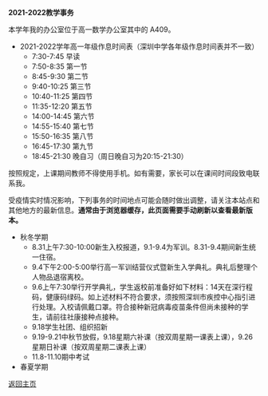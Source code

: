 **2021-2022教学事务**

本学年我的办公室位于高一数学办公室其中的 A409。

* 2021-2022学年高一年级作息时间表（深圳中学各年级作息时间表并不一致）
  * 7:30-7:45 早读
  * 7:50-8:35 第一节
  * 8:45-9:30 第二节
  * 9:40-10:25 第三节
  * 10:40-11:25 第四节
  * 11:35-12:20 第五节
  * 14:00-14:45 第六节
  * 14:55-15:40 第七节
  * 15:50-16:35 第八节
  * 16:45-17:30 第九节
  * 18:45-21:30 晚自习（周日晚自习为20:15-21:30）

按照规定，上课期间教师不得使用手机。如有需要，家长可以在课间时间段致电联系我。

受疫情实时情况影响，下列事务的时间地点可能会随时做出调整，请关注本站点和其他地方的最新信息。**通常由于浏览器缓存，此页面需要手动刷新以查看最新版本。**

* 秋冬学期
  * 8.31上午7:30-10:00新生入校报道，9.1-9.4为军训。8.31-9.4期间新生统一住宿。
  * 9.4下午2:00-5:00举行高一军训结营仪式暨新生入学典礼。典礼后整理个人物品退宿离校。
  * 9.6上午7:30举行开学典礼，学生返校前准备好如下材料：14天在深行程码，健康码绿码。如上述材料不符合要求，须按照深圳市疾控中心指引进行处理。入校请佩戴口罩。符合接种新冠病毒疫苗条件但尚未接种的学生，请前往社康接种点接种。
  * 9.18学生社团、组织招新
  * 9.19-9.21中秋节放假，9.18星期六补课（按双周星期一课表上课），9.26星期日补课（按双周星期二课表上课）
  * 11.8-11.10期中考试
* 春夏学期

[返回主页](https://qiuszms.github.io)
